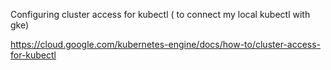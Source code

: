 Configuring cluster access for kubectl ( to connect my local kubectl with gke)

https://cloud.google.com/kubernetes-engine/docs/how-to/cluster-access-for-kubectl

